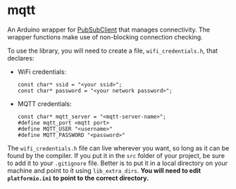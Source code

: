 # mqtt

An Arduino wrapper for [PubSubClient](https://pubsubclient.knolleary.net) that manages connectivity. The wrapper functions make use of non-blocking connection checking. 

To use the library, you will need to create a file, `wifi_credentials.h`, that declares:

* WiFi credentials:

    ```
    const char* ssid = "<your ssid>";
    const char* password = "<your network password>";
    ```

* MQTT credentials:

    ```
    const char* mqtt_server = "<mqtt-server-name>";
    #define mqtt_port <mqtt port>
    #define MQTT_USER "<username>"
    #define MQTT_PASSWORD "<password>"
    ```

The `wifi_credentials.h` file can live wherever you want, so long as it can be found by the compiler. If you put it in the `src` folder of your project, be sure to add it to your `.gitignore` file. Better is to put it in a local directory on your machine and point to it using `lib_extra_dirs`. **You will need to edit `platformio.ini` to point to the correct directory.**